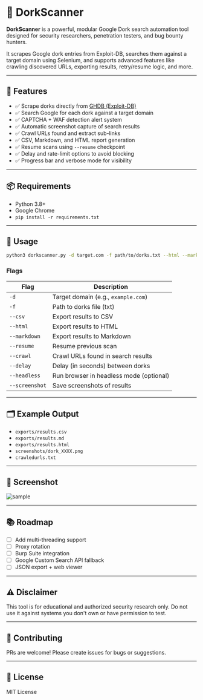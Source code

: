 # 🔎 DorkScanner

**DorkScanner** is a powerful, modular Google Dork search automation tool designed for security researchers, penetration testers, and bug bounty hunters.

It scrapes Google dork entries from Exploit-DB, searches them against a target domain using Selenium, and supports advanced features like crawling discovered URLs, exporting results, retry/resume logic, and more.

---

## 🚀 Features

- ✅ Scrape dorks directly from [GHDB (Exploit-DB)](https://www.exploit-db.com/google-hacking-database)
- ✅ Search Google for each dork against a target domain
- ✅ CAPTCHA + WAF detection alert system
- ✅ Automatic screenshot capture of search results
- ✅ Crawl URLs found and extract sub-links
- ✅ CSV, Markdown, and HTML report generation
- ✅ Resume scans using `--resume` checkpoint
- ✅ Delay and rate-limit options to avoid blocking
- ✅ Progress bar and verbose mode for visibility

---

## 📦 Requirements

- Python 3.8+
- Google Chrome
- `pip install -r requirements.txt`

---

## 🧪 Usage

```bash
python3 dorkscanner.py -d target.com -f path/to/dorks.txt --html --markdown --csv --resume --crawl --delay 8
```

### Flags

| Flag         | Description                                |
|--------------|--------------------------------------------|
| `-d`         | Target domain (e.g., `example.com`)        |
| `-f`         | Path to dorks file (txt)                   |
| `--csv`      | Export results to CSV                      |
| `--html`     | Export results to HTML                     |
| `--markdown` | Export results to Markdown                 |
| `--resume`   | Resume previous scan                       |
| `--crawl`    | Crawl URLs found in search results         |
| `--delay`    | Delay (in seconds) between dorks           |
| `--headless` | Run browser in headless mode (optional)    |
| `--screenshot` | Save screenshots of results              |

---

## 🗂 Example Output

- `exports/results.csv`
- `exports/results.md`
- `exports/results.html`
- `screenshots/dork_XXXX.png`
- `crawledurls.txt`

---

## 📸 Screenshot

![sample](screenshots/sample.png)

---

## 📚 Roadmap

- [ ] Add multi-threading support
- [ ] Proxy rotation
- [ ] Burp Suite integration
- [ ] Google Custom Search API fallback
- [ ] JSON export + web viewer

---

## ⚠️ Disclaimer

This tool is for educational and authorized security research only. Do not use it against systems you don't own or have permission to test.

---

## 🤝 Contributing

PRs are welcome! Please create issues for bugs or suggestions.

---

## 📄 License

MIT License